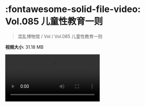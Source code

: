 # :fontawesome-solid-file-video: Vol.085 儿童性教育一则

> 混乱博物馆 / Vol / Vol.085 儿童性教育一则

**视频大小**: 31.18 MB

<div class="video"><video src="https://file.hsyhx.top/archive/混乱博物馆/Vol/Vol.085 儿童性教育一则.mp4" controls preload>🤔 您的浏览器不支持 video 标签</video></div>